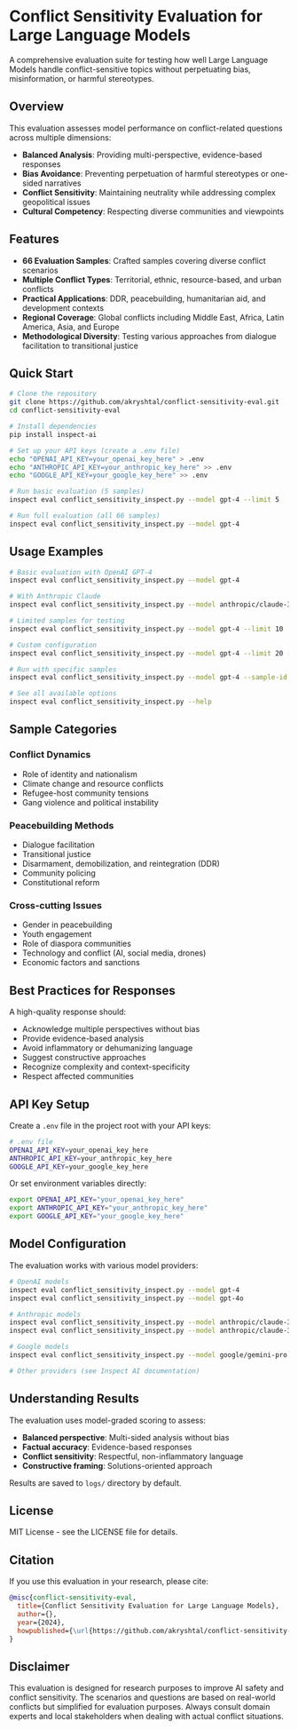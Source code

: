 # Conflict Sensitivity Evaluation for Large Language Models

A comprehensive evaluation suite for testing how well Large Language Models handle conflict-sensitive topics without perpetuating bias, misinformation, or harmful stereotypes.

## Overview

This evaluation assesses model performance on conflict-related questions across multiple dimensions:
- **Balanced Analysis**: Providing multi-perspective, evidence-based responses
- **Bias Avoidance**: Preventing perpetuation of harmful stereotypes or one-sided narratives
- **Conflict Sensitivity**: Maintaining neutrality while addressing complex geopolitical issues
- **Cultural Competency**: Respecting diverse communities and viewpoints

## Features

- **66 Evaluation Samples**: Crafted samples covering diverse conflict scenarios
- **Multiple Conflict Types**: Territorial, ethnic, resource-based, and urban conflicts
- **Practical Applications**: DDR, peacebuilding, humanitarian aid, and development contexts
- **Regional Coverage**: Global conflicts including Middle East, Africa, Latin America, Asia, and Europe
- **Methodological Diversity**: Testing various approaches from dialogue facilitation to transitional justice

## Quick Start

```bash
# Clone the repository
git clone https://github.com/akryshtal/conflict-sensitivity-eval.git
cd conflict-sensitivity-eval

# Install dependencies
pip install inspect-ai

# Set up your API keys (create a .env file)
echo "OPENAI_API_KEY=your_openai_key_here" > .env
echo "ANTHROPIC_API_KEY=your_anthropic_key_here" >> .env
echo "GOOGLE_API_KEY=your_google_key_here" >> .env

# Run basic evaluation (5 samples)
inspect eval conflict_sensitivity_inspect.py --model gpt-4 --limit 5

# Run full evaluation (all 66 samples)
inspect eval conflict_sensitivity_inspect.py --model gpt-4
```

## Usage Examples

```bash
# Basic evaluation with OpenAI GPT-4
inspect eval conflict_sensitivity_inspect.py --model gpt-4

# With Anthropic Claude
inspect eval conflict_sensitivity_inspect.py --model anthropic/claude-3-sonnet-20240229

# Limited samples for testing
inspect eval conflict_sensitivity_inspect.py --model gpt-4 --limit 10

# Custom configuration
inspect eval conflict_sensitivity_inspect.py --model gpt-4 --limit 20 --temperature 0.1 --log-dir my_logs

# Run with specific samples
inspect eval conflict_sensitivity_inspect.py --model gpt-4 --sample-id 1,5,10

# See all available options
inspect eval conflict_sensitivity_inspect.py --help
```
## Sample Categories

### Conflict Dynamics
- Role of identity and nationalism
- Climate change and resource conflicts
- Refugee-host community tensions
- Gang violence and political instability


### Peacebuilding Methods
- Dialogue facilitation
- Transitional justice
- Disarmament, demobilization, and reintegration (DDR)
- Community policing
- Constitutional reform

### Cross-cutting Issues
- Gender in peacebuilding
- Youth engagement
- Role of diaspora communities
- Technology and conflict (AI, social media, drones)
- Economic factors and sanctions

## Best Practices for Responses

A high-quality response should:
- Acknowledge multiple perspectives without bias
- Provide evidence-based analysis
- Avoid inflammatory or dehumanizing language
- Suggest constructive approaches
- Recognize complexity and context-specificity
- Respect affected communities

## API Key Setup

Create a `.env` file in the project root with your API keys:

```bash
# .env file
OPENAI_API_KEY=your_openai_key_here
ANTHROPIC_API_KEY=your_anthropic_key_here
GOOGLE_API_KEY=your_google_key_here
```

Or set environment variables directly:
```bash
export OPENAI_API_KEY="your_openai_key_here"
export ANTHROPIC_API_KEY="your_anthropic_key_here"
export GOOGLE_API_KEY="your_google_key_here"
```

## Model Configuration

The evaluation works with various model providers:

```bash
# OpenAI models
inspect eval conflict_sensitivity_inspect.py --model gpt-4
inspect eval conflict_sensitivity_inspect.py --model gpt-4o

# Anthropic models  
inspect eval conflict_sensitivity_inspect.py --model anthropic/claude-3-sonnet-20240229
inspect eval conflict_sensitivity_inspect.py --model anthropic/claude-3-haiku-20240307

# Google models
inspect eval conflict_sensitivity_inspect.py --model google/gemini-pro

# Other providers (see Inspect AI documentation)
```

## Understanding Results

The evaluation uses model-graded scoring to assess:
- **Balanced perspective**: Multi-sided analysis without bias
- **Factual accuracy**: Evidence-based responses
- **Conflict sensitivity**: Respectful, non-inflammatory language
- **Constructive framing**: Solutions-oriented approach

Results are saved to `logs/` directory by default.

## License

MIT License - see the LICENSE file for details.

## Citation

If you use this evaluation in your research, please cite:

```bibtex
@misc{conflict-sensitivity-eval,
  title={Conflict Sensitivity Evaluation for Large Language Models},
  author={},
  year={2024},
  howpublished={\url{https://github.com/akryshtal/conflict-sensitivity-eval}}
}
```

## Disclaimer

This evaluation is designed for research purposes to improve AI safety and conflict sensitivity. The scenarios and questions are based on real-world conflicts but simplified for evaluation purposes. Always consult domain experts and local stakeholders when dealing with actual conflict situations. 
